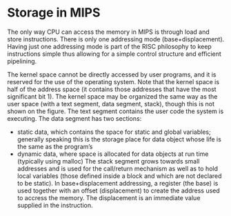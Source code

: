# Storage in MIPS

The only way CPU can access the memory in MIPS is through load and store instructions. There is only one
addressing mode (base+displacement). Having just one addressing mode is part of the RISC philosophy to
keep instructions simple thus allowing for a simple control structure and efficient pipelining.

The kernel space cannot be directly accessed by user programs, and it is reserved for the use of the operating system.
Note that the kernel space is half of the address space (it contains those addresses that have the most
significant bit 1). The kernel space may be organized the same way as the user space (with a text segment,
data segment, stack), though this is not shown on the figure.
The text segment contains the user code the system is executing. The data segment has two sections:
- static data, which contains the space for static and global variables; generally speaking this is the storage place for data object whose life is the same as the program’s
- dynamic data, where space is allocated for data objects at run time (typically using malloc)
The stack segment grows towards small addresses and is used for the call/return mechanism as well as to hold
local variables (those defined inside a block and which are not declared to be static).
In base+displacement addressing, a register (the base) is used together with an offset (displacement) to create
the address used to accress the memory. The displacement is an immediate value supplied in the instruction.
